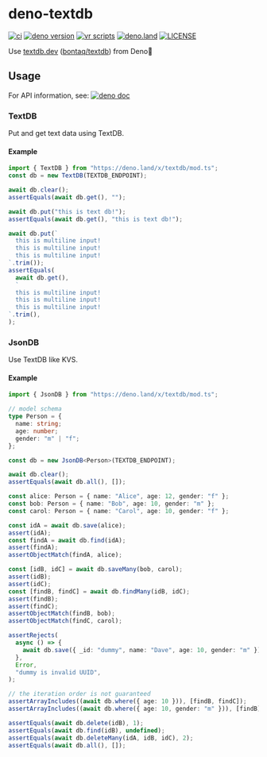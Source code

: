 # deno-textdb

[![ci](https://github.com/kawarimidoll/deno-textdb/workflows/ci/badge.svg)](.github/workflows/ci.yml)
[![deno version](https://img.shields.io/badge/deno-%5E1.13.0-green?logo=deno)](https://deno.land)
[![vr scripts](https://badges.velociraptor.run/flat.svg)](https://velociraptor.run)
[![deno.land](https://img.shields.io/github/v/tag/kawarimidoll/deno-textdb?style=flat&logo=deno&label=deno.land&color=steelblue&sort=semver)](https://deno.land/x/textdb)
[![LICENSE](https://img.shields.io/badge/license-MIT-brightgreen)](LICENSE)

Use [textdb.dev](https://textdb.dev)
([bontaq/textdb](https://github.com/bontaq/textdb)) from Deno🦕

## Usage

For API information, see:
[![deno doc](https://doc.deno.land/badge.svg)](https://doc.deno.land/https/deno.land/x/textdb/mod.ts)

### TextDB

Put and get text data using TextDB.

#### Example

```ts
import { TextDB } from "https://deno.land/x/textdb/mod.ts";
const db = new TextDB(TEXTDB_ENDPOINT);

await db.clear();
assertEquals(await db.get(), "");

await db.put("this is text db!");
assertEquals(await db.get(), "this is text db!");

await db.put(`
  this is multiline input!
  this is multiline input!
  this is multiline input!
`.trim());
assertEquals(
  await db.get(),
  `
  this is multiline input!
  this is multiline input!
  this is multiline input!
`.trim(),
);
```

### JsonDB

Use TextDB like KVS.

#### Example

```ts
import { JsonDB } from "https://deno.land/x/textdb/mod.ts";

// model schema
type Person = {
  name: string;
  age: number;
  gender: "m" | "f";
};

const db = new JsonDB<Person>(TEXTDB_ENDPOINT);

await db.clear();
assertEquals(await db.all(), []);

const alice: Person = { name: "Alice", age: 12, gender: "f" };
const bob: Person = { name: "Bob", age: 10, gender: "m" };
const carol: Person = { name: "Carol", age: 10, gender: "f" };

const idA = await db.save(alice);
assert(idA);
const findA = await db.find(idA);
assert(findA);
assertObjectMatch(findA, alice);

const [idB, idC] = await db.saveMany(bob, carol);
assert(idB);
assert(idC);
const [findB, findC] = await db.findMany(idB, idC);
assert(findB);
assert(findC);
assertObjectMatch(findB, bob);
assertObjectMatch(findC, carol);

assertRejects(
  async () => {
    await db.save({ _id: "dummy", name: "Dave", age: 10, gender: "m" });
  },
  Error,
  "dummy is invalid UUID",
);

// the iteration order is not guaranteed
assertArrayIncludes((await db.where({ age: 10 })), [findB, findC]);
assertArrayIncludes((await db.where({ age: 10, gender: "m" })), [findB]);

assertEquals(await db.delete(idB), 1);
assertEquals(await db.find(idB), undefined);
assertEquals(await db.deleteMany(idA, idB, idC), 2);
assertEquals(await db.all(), []);
```
